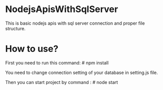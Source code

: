 # NodejsApisWithSqlServer
This is basic nodejs apis with sql server connection and proper file structure. 


# How to use?
First you need to run this command: # npm install

You need to change connection setting of your database in setting.js file.

Then you can start project by command : # node start
